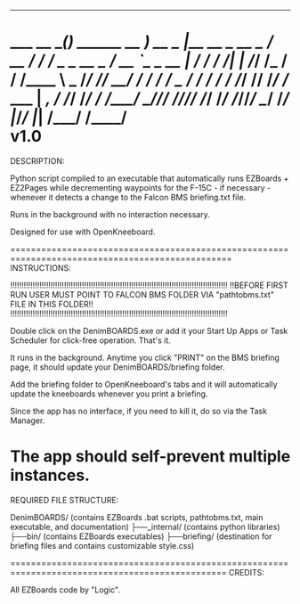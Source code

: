 ________            _____           ______________________________________________
___  __ \______________(_)______ ______  __ )_  __ \__    |__  __ \__  __ \_  ___/
__  / / /  _ \_  __ \_  /__  __ `__ \_  __  |  / / /_  /| |_  /_/ /_  / / /____ \ 
_  /_/ //  __/  / / /  / _  / / / / /  /_/ // /_/ /_  ___ |  _, _/_  /_/ /____/ / 
/_____/ \___//_/ /_//_/  /_/ /_/ /_//_____/ \____/ /_/  |_/_/ |_| /_____/ /____/  
                                                                                  v1.0
==================================================================================================
DESCRIPTION:

Python script compiled to an executable that automatically runs EZBoards + EZ2Pages while 
decrementing waypoints for the F-15C - if necessary - whenever it detects a change to the Falcon 
BMS briefing.txt file.

Runs in the background with no interaction necessary.

Designed for use with OpenKneeboard.

=================================================================================================
INSTRUCTIONS:

!!!!!!!!!!!!!!!!!!!!!!!!!!!!!!!!!!!!!!!!!!!!!!!!!!!!!!!!!!!!!!!!!!!!!!!!!!!!!!!!!!!!!!!!!!!!!!!!!
!!BEFORE FIRST RUN USER MUST POINT TO FALCON BMS FOLDER VIA "pathtobms.txt" FILE IN THIS FOLDER!!
!!!!!!!!!!!!!!!!!!!!!!!!!!!!!!!!!!!!!!!!!!!!!!!!!!!!!!!!!!!!!!!!!!!!!!!!!!!!!!!!!!!!!!!!!!!!!!!!!

Double click on the DenimBOARDS.exe or add it your Start Up Apps or Task Scheduler for click-free 
operation.  That's it.

It runs in the background.  Anytime you click "PRINT" on the BMS briefing page, it should update 
your DenimBOARDS/briefing folder.

Add the briefing folder to OpenKneeboard's tabs and it will automatically update the kneeboards 
whenever you print a briefing.

Since the app has no interface, if you need to kill it, do so via the Task Manager.

The app should self-prevent multiple instances.
================================================================================================
REQUIRED FILE STRUCTURE:

DenimBOARDS/ (contains EZBoards .bat scripts, pathtobms.txt, main executable, and documentation)
├──_internal/ (contains python libraries)
├──bin/ (contains EZBoards executables)
├──briefing/ (destination for briefing files and contains customizable style.css)

================================================================================================
CREDITS:

All EZBoards code by "Logic".
